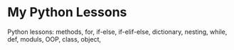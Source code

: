 # My Python Lessons

Python lessons:
methods,
for,
if-else,
if-elif-else,
dictionary,
nesting,
while,
def,
moduls,
OOP,
class,
object,
